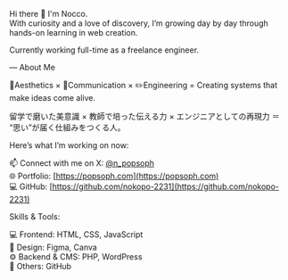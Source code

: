 Hi there 👋 I'm Nocco.  
With curiosity and a love of discovery, I’m growing day by day through hands-on learning in web creation.

Currently working full-time as a freelance engineer.

— 
About Me

🌱Aesthetics × 🤝Communication × ✏️Engineering = Creating systems that make ideas come alive.

留学で磨いた美意識 × 教師で培った伝える力 × エンジニアとしての再現力 ＝ “思い”が届く仕組みをつくる人。


Here’s what I’m working on now:  

📫 Connect with me on X: [@n_popsoph](https://x.com/n_popsoph)  
🌐 Portfolio: [https://popsoph.com](https://popsoph.com)  
💻 GitHub: [https://github.com/nokopo-2231](https://github.com/nokopo-2231)

Skills & Tools:

💻 Frontend: HTML, CSS, JavaScript  
🎨 Design: Figma, Canva  
⚙️ Backend & CMS: PHP, WordPress  
🔧 Others: GitHub



